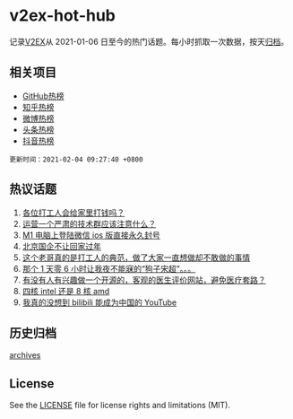 # v2ex-hot-hub

 记录[V2EX](https://www.v2ex.com/)从 2021-01-06 日至今的热门话题。每小时抓取一次数据，按天[归档](archives)。
 
 ## 相关项目

- [GitHub热榜](https://github.com/lonnyzhang423/github-hot-hub)
- [知乎热榜](https://github.com/lonnyzhang423/zhihu-hot-hub)
- [微博热榜](https://github.com/lonnyzhang423/weibo-hot-hub)
- [头条热榜](https://github.com/lonnyzhang423/toutiao-hot-hub)
- [抖音热榜](https://github.com/lonnyzhang423/douyin-hot-hub)


 `更新时间：2021-02-04 09:27:40 +0800`

## 热议话题

1. [各位打工人会给家里打钱吗？](https://www.v2ex.com/t/750898)
1. [运营一个严肃的技术群应该注意什么？](https://www.v2ex.com/t/750832)
1. [M1 电脑上登陆微信 ios 版直接永久封号](https://www.v2ex.com/t/750850)
1. [北京国企不让回家过年](https://www.v2ex.com/t/750951)
1. [这个老哥真的是打工人的典范，做了大家一直想做却不敢做的事情](https://www.v2ex.com/t/750848)
1. [那个 1 天零 6 小时让我夜不能寐的“狗子宋超”。。。](https://www.v2ex.com/t/750958)
1. [有没有人有兴趣做一个开源的，客观的医生评价网站，避免医疗套路？](https://www.v2ex.com/t/751069)
1. [四核 intel 还是 8 核 amd](https://www.v2ex.com/t/750805)
1. [我真的没想到 bilibili 能成为中国的 YouTube](https://www.v2ex.com/t/751071)

## 历史归档

[archives](archives)

## License

See the [LICENSE](LICENSE) file for license rights and limitations (MIT).
